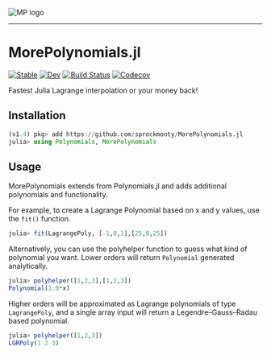 ![MP logo](https://github.com/sprockmonty/MorePolynomials.jl/blob/master/docs/src/assets/MorePolynomials.png "MorePolynomials logo")

---

# MorePolynomials.jl

[![Stable](https://img.shields.io/badge/docs-stable-blue.svg)](https://sprockmonty.github.io/MorePolynomials.jl/stable)
[![Dev](https://img.shields.io/badge/docs-dev-blue.svg)](https://sprockmonty.github.io/MorePolynomials.jl/dev)
[![Build Status](https://travis-ci.com/sprockmonty/MorePolynomials.jl.svg?branch=master)](https://travis-ci.com/sprockmonty/MorePolynomials.jl)
[![Codecov](https://codecov.io/gh/sprockmonty/MorePolynomials.jl/branch/master/graph/badge.svg)](https://codecov.io/gh/sprockmonty/MorePolynomials.jl)

Fastest Julia Lagrange interpolation or your money back!

## Installation 
```julia
(v1.4) pkg> add https://github.com/sprockmonty/MorePolynomials.jl
julia> using Polynomials, MorePolynomials
```
## Usage
MorePolynomials extends from Polynomials.jl and adds additional polynomials and functionality.

For example, to create a Lagrange Polynomial based on x and y values, use the `fit()` function.

```julia
julia> fit(LagrangePoly, [-1,0,1],[25,0,25])
```
Alternatively, you can use the polyhelper function to guess what kind of polynomial you want. Lower orders will return `Polynomial` generated analytically.
```julia
julia> polyhelper([1,2,3],[1,2,3])
Polynomial(1.0*x)
```

Higher orders will be approximated as Lagrange polynomials of type `LagrangePoly`, and a single array input will return a Legendre–Gauss–Radau based polynomial.
```julia
julia> polyhelper([1,2,3])
LGRPoly(1 2 3)
```
